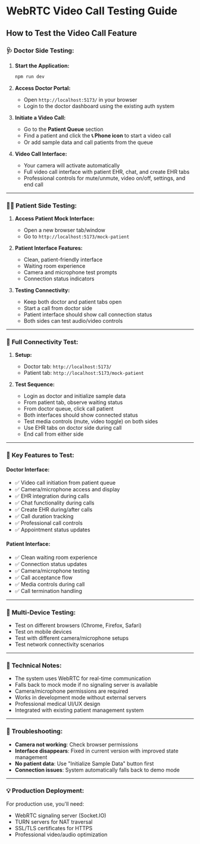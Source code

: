 # WebRTC Video Call Testing Guide

## How to Test the Video Call Feature

### 🩺 **Doctor Side Testing:**

1. **Start the Application:**
   ```bash
   npm run dev
   ```

2. **Access Doctor Portal:**
   - Open `http://localhost:5173/` in your browser
   - Login to the doctor dashboard using the existing auth system

3. **Initiate a Video Call:**
   - Go to the **Patient Queue** section
   - Find a patient and click the **📞 Phone icon** to start a video call
   - Or add sample data and call patients from the queue

4. **Video Call Interface:**
   - Your camera will activate automatically
   - Full video call interface with patient EHR, chat, and create EHR tabs
   - Professional controls for mute/unmute, video on/off, settings, and end call

---

### 👨‍⚕️ **Patient Side Testing:**

1. **Access Patient Mock Interface:**
   - Open a new browser tab/window
   - Go to `http://localhost:5173/mock-patient`

2. **Patient Interface Features:**
   - Clean, patient-friendly interface
   - Waiting room experience
   - Camera and microphone test prompts
   - Connection status indicators

3. **Testing Connectivity:**
   - Keep both doctor and patient tabs open
   - Start a call from doctor side
   - Patient interface should show call connection status
   - Both sides can test audio/video controls

---

### 🧪 **Full Connectivity Test:**

1. **Setup:**
   - Doctor tab: `http://localhost:5173/`
   - Patient tab: `http://localhost:5173/mock-patient`

2. **Test Sequence:**
   - Login as doctor and initialize sample data
   - From patient tab, observe waiting status
   - From doctor queue, click call patient
   - Both interfaces should show connected status
   - Test media controls (mute, video toggle) on both sides
   - Use EHR tabs on doctor side during call
   - End call from either side

---

### 🎯 **Key Features to Test:**

#### Doctor Interface:
- ✅ Video call initiation from patient queue
- ✅ Camera/microphone access and display
- ✅ EHR integration during calls
- ✅ Chat functionality during calls
- ✅ Create EHR during/after calls
- ✅ Call duration tracking
- ✅ Professional call controls
- ✅ Appointment status updates

#### Patient Interface:
- ✅ Clean waiting room experience
- ✅ Connection status updates
- ✅ Camera/microphone testing
- ✅ Call acceptance flow
- ✅ Media controls during call
- ✅ Call termination handling

---

### 📱 **Multi-Device Testing:**

- Test on different browsers (Chrome, Firefox, Safari)
- Test on mobile devices
- Test with different camera/microphone setups
- Test network connectivity scenarios

---

### 🔧 **Technical Notes:**

- The system uses WebRTC for real-time communication
- Falls back to mock mode if no signaling server is available
- Camera/microphone permissions are required
- Works in development mode without external servers
- Professional medical UI/UX design
- Integrated with existing patient management system

---

### 🚨 **Troubleshooting:**

- **Camera not working**: Check browser permissions
- **Interface disappears**: Fixed in current version with improved state management
- **No patient data**: Use "Initialize Sample Data" button first
- **Connection issues**: System automatically falls back to demo mode

---

### 💡 **Production Deployment:**

For production use, you'll need:
- WebRTC signaling server (Socket.IO)
- TURN servers for NAT traversal
- SSL/TLS certificates for HTTPS
- Professional video/audio optimization
